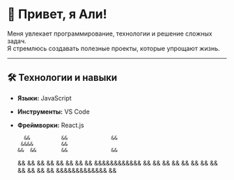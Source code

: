 # 👋 Привет, я Али!

Меня увлекает программирование, технологии и решение сложных задач.  
Я стремлюсь создавать полезные проекты, которые упрощают жизнь.

---

## 🛠️ Технологии и навыки

- **Языки:** JavaScript
- **Инструменты:** VS Code
- **Фреймворки:** React.js

        &&          &&              &&
       &&&&         &&             
      &&  &&        &&              &&
     &&    &&       &&              &&
    &&      &&      &&              &&
   &&&&&&&&&&&&     &&              &&
  &&          &&    &&              &&
 &&            &&   &&              &&
&&              &&  &&&&&&&&&&&&&   &&
